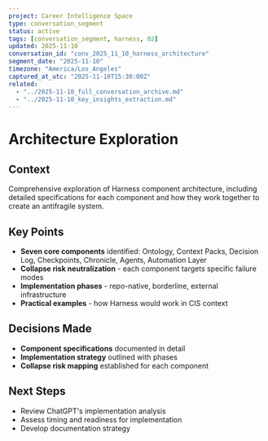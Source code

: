 ```yaml
---
project: Career Intelligence Space
type: conversation_segment
status: active
tags: [conversation_segment, harness, 02]
updated: 2025-11-10
conversation_id: "conv_2025_11_10_harness_architecture"
segment_date: "2025-11-10"
timezone: "America/Los_Angeles"
captured_at_utc: "2025-11-10T15:30:00Z"
related:
  - "../2025-11-10_full_conversation_archive.md"
  - "../2025-11-10_key_insights_extraction.md"
---
```


# Architecture Exploration

## Context
Comprehensive exploration of Harness component architecture, including detailed specifications for each component and how they work together to create an antifragile system.

## Key Points
- **Seven core components** identified: Ontology, Context Packs, Decision Log, Checkpoints, Chronicle, Agents, Automation Layer
- **Collapse risk neutralization** - each component targets specific failure modes
- **Implementation phases** - repo-native, borderline, external infrastructure
- **Practical examples** - how Harness would work in CIS context

## Decisions Made
- **Component specifications** documented in detail
- **Implementation strategy** outlined with phases
- **Collapse risk mapping** established for each component

## Next Steps
- Review ChatGPT's implementation analysis
- Assess timing and readiness for implementation
- Develop documentation strategy
